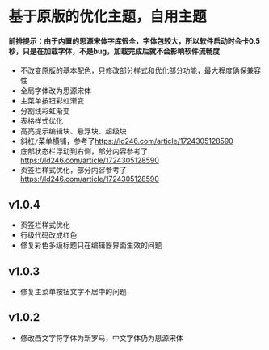 # 基于原版的优化主题，自用主题
#### 前排提示：由于内置的思源宋体字库很全，字体包较大，所以软件启动时会卡0.5秒，只是在加载字体，不是bug，加载完成后就不会影响软件流畅度

* 不改变原版的基本配色，只修改部分样式和优化部分功能，最大程度确保兼容性
* 全局字体改为思源宋体
* 主菜单按钮彩虹渐变
* 分割线彩虹渐变
* 表格样式优化
* 高亮提示编辑块、悬浮块、超级块
* 斜杠`/`菜单横铺，参考了<https://ld246.com/article/1724305128590>
* 底部状态栏浮动到右侧，部分内容参考了<https://ld246.com/article/1724305128590>
* 页签栏样式优化，部分内容参考了<https://ld246.com/article/1724305128590>

## v1.0.4
* 页签栏样式优化
* 行级代码改成红色
* 修复彩色多级标题只在编辑器界面生效的问题

## v1.0.3
* 修复主菜单按钮文字不居中的问题

## v1.0.2
* 修改西文字符字体为新罗马，中文字体仍为思源宋体